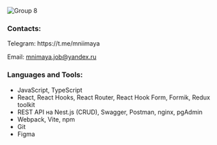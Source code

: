 
<!-- ![Frame 13](https://user-images.githubusercontent.com/93405011/230590011-d7d4cc6c-502e-4910-beba-809f309ca766.png) -->

![Group 8](https://github.com/Mniimaya/Mniimaya/assets/93405011/7cee33ba-280c-42d1-b4d9-6c4a01776e30)




<h3 align="left">Contacts:</h3>
<p align="left">
  Telegram: https://t.me/mniimaya
</p>
<p align="left">
  Email: <a href="mailto:mnimaya.job@yandex.ru">mnimaya.job@yandex.ru</a>
</p>
<h3 align="left">Languages and Tools:</h3>

- JavaScript, TypeScript
- React, React Hooks, React Router, React Hook Form, Formik, Redux toolkit
- REST API на Nest.js (CRUD), Swagger, Postman, nginx, pgAdmin
- Webpack, Vite, npm
- Git
- Figma



